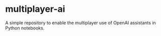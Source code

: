 # multiplayer-ai

A simple repository to enable the multiplayer use of OpenAI assistants in Python notebooks.
